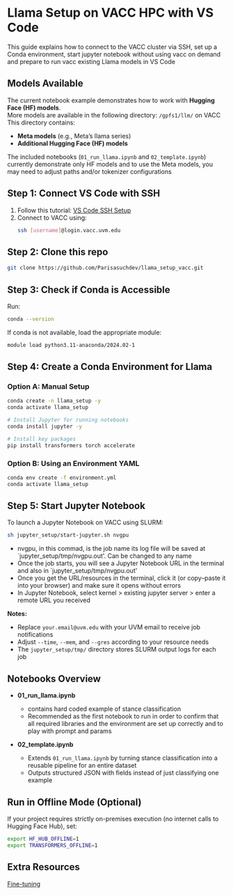 # Llama Setup on VACC HPC with VS Code

This guide explains how to connect to the VACC cluster via SSH, set up a Conda environment, start jupyter notebook without using vacc on demand and prepare to run vacc existing Llama models in VS Code

## Models Available
The current notebook example demonstrates how to work with **Hugging Face (HF) models**.  
More models are available in the following directory: `/gpfs1/llm/` on VACC
This directory contains:
- **Meta models** (e.g., Meta’s llama series)
- **Additional Hugging Face (HF) models**

The included notebooks (`01_run_llama.ipynb` and `02_template.ipynb`) currently demonstrate only HF models and to use the Meta models, you may need to adjust paths and/or tokenizer configurations

## Step 1: Connect VS Code with SSH

1. Follow this tutorial: [VS Code SSH Setup](https://www.youtube.com/watch?v=HZxuuWlJ7_s&t=210s)
2. Connect to VACC using:
   ```bash
   ssh [username]@login.vacc.uvm.edu
   ```

## Step 2: Clone this repo
```bash
git clone https://github.com/Parisasuchdev/llama_setup_vacc.git
```

## Step 3: Check if Conda is Accessible
Run:
```bash 
conda --version
```
If conda is not available, load the appropriate module:

```bash
module load python3.11-anaconda/2024.02-1
```

## Step 4: Create a Conda Environment for Llama
### Option A: Manual Setup
```bash
conda create -n llama_setup -y
conda activate llama_setup

# Install Jupyter for running notebooks
conda install jupyter -y

# Install key packages
pip install transformers torch accelerate
```
### Option B: Using an Environment YAML
```bash 
conda env create -f environment.yml
conda activate llama_setup
```

## Step 5: Start Jupyter Notebook
To launch a Jupyter Notebook on VACC using SLURM:
```bash
sh jupyter_setup/start-jupyter.sh nvgpu
```
- nvgpu, in this commad, is the job name its log file will be saved at `jupyter_setup/tmp/nvgpu.out'. Can be changed to any name
- Once the job starts, you will see a Jupyter Notebook URL in the terminal and also in `jupyter_setup/tmp/nvgpu.out'
- Once you get the URL/resources in the terminal, click it (or copy–paste it into your browser) and make sure it opens without errors
- In Jupyter Notebook, select kernel > existing jupyter server > enter a remote URL you received

**Notes:**  
- Replace `your.email@uvm.edu` with your UVM email to receive job notifications  
- Adjust `--time`, `--mem`, and `--gres` according to your resource needs
- The `jupyter_setup/tmp/` directory stores SLURM output logs for each job

## Notebooks Overview

- **01_run_llama.ipynb** 
   - contains hard coded example of stance classification
   - Recommended as the first notebook to run in order to confirm that all required libraries and the environment are set up correctly and to play with prompt and params  

- **02_template.ipynb**  
  - Extends `01_run_llama.ipynb` by turning stance classification into a reusable pipeline for an entire dataset  
  - Outputs structured JSON with fields instead of just classifying one example

## Run in Offline Mode (Optional)
If your project requires strictly on-premises execution (no internet calls to Hugging Face Hub), set:
```bash
export HF_HUB_OFFLINE=1
export TRANSFORMERS_OFFLINE=1
```

## Extra Resources
[Fine-tuning](https://huggingface.co/blog/ImranzamanML/fine-tuning-1b-llama-32-a-comprehensive-article)








